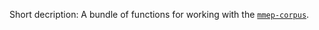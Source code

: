 Short decription: A bundle of functions for working with the [`mmep-corpus`](https://github.com/multimodal-europarl/mmep-corpus).